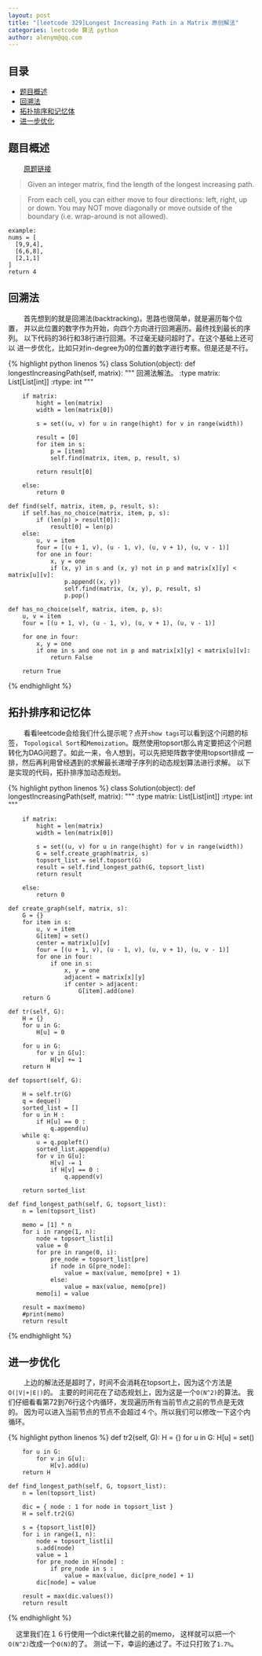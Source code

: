 ```yaml
---
layout: post
title: "[leetcode 329]Longest Increasing Path in a Matrix 原创解法"
categories: leetcode 算法 python
author: alenym@qq.com
---
```

## 目录 ##

- [题目概述](#hh0) 
- [回溯法](#hh1) 
- [拓扑排序和记忆体](#hh2) 
- [进一步优化](#hh3) 

## <a name="hh0"></a> 题目概述 ##

&nbsp;
&nbsp;
&nbsp;
&nbsp;
[原题链接](https://leetcode.com/problems/longest-increasing-path-in-a-matrix/)

> Given an integer matrix, find the length of the longest increasing path.

> From each cell, you can either move to four directions: left, right, up or down. You may NOT move diagonally or move outside of the boundary (i.e. wrap-around is not allowed).
	
	example:
	nums = [
	  [9,9,4],
	  [6,6,8],
	  [2,1,1]
	]
	return 4

## <a name="hh1"></a> 回溯法 ##


&nbsp;
&nbsp;
&nbsp;
&nbsp;
首先想到的就是回溯法(backtracking)。思路也很简单，就是遍历每个位置，
并以此位置的数字作为开始，向四个方向进行回溯遍历。最终找到最长的序列。
以下代码的36行和38行进行回溯。不过毫无疑问超时了。在这个基础上还可以
进一步优化，比如只对in-degree为0的位置的数字进行考察。但是还是不行。

{% highlight python linenos %} 
class Solution(object):
    def longestIncreasingPath(self, matrix):
        """
        回溯法解法。
        :type matrix: List[List[int]]
        :rtype: int
        """

        if matrix:
            hight = len(matrix)
            width = len(matrix[0])

            s = set((u, v) for u in range(hight) for v in range(width))

            result = [0]
            for item in s:
                p = [item]
                self.find(matrix, item, p, result, s)

            return result[0]

        else:
            return 0

    def find(self, matrix, item, p, result, s):
        if self.has_no_choice(matrix, item, p, s):
            if (len(p) > result[0]):
                result[0] = len(p)
        else:
            u, v = item
            four = [(u + 1, v), (u - 1, v), (u, v + 1), (u, v - 1)]
            for one in four:
                x, y = one
                if (x, y) in s and (x, y) not in p and matrix[x][y] < matrix[u][v]:
                    p.append((x, y))
                    self.find(matrix, (x, y), p, result, s)
                    p.pop()

    def has_no_choice(self, matrix, item, p, s):
        u, v = item
        four = [(u + 1, v), (u - 1, v), (u, v + 1), (u, v - 1)]

        for one in four:
            x, y = one
            if one in s and one not in p and matrix[x][y] < matrix[u][v]:
                return False

        return True
{% endhighlight %}

## <a name="hh2"></a> 拓扑排序和记忆体 ##

&nbsp;
&nbsp;
&nbsp;
&nbsp;
看看leetcode会给我们什么提示呢？点开`show tags`可以看到这个问题的标签，
`Topological Sort`和`Memoization`。既然使用topsort那么肯定要把这个问题
转化为DAG问题了。如此一来，令人想到，可以先把矩阵数字使用topsort排成
一排，然后再利用曾经遇到的求解最长递增子序列的动态规划算法进行求解。
以下是实现的代码，拓扑排序加动态规划。


{% highlight python linenos %} 
class Solution(object):
    def longestIncreasingPath(self, matrix):
        """
        :type matrix: List[List[int]]
        :rtype: int
        """

        if matrix:
            hight = len(matrix)
            width = len(matrix[0])

            s = set((u, v) for u in range(hight) for v in range(width))
            G = self.create_graph(matrix, s)
            topsort_list = self.topsort(G)
            result = self.find_longest_path(G, topsort_list)
            return result

        else:
            return 0

    def create_graph(self, matrix, s):
        G = {}
        for item in s:
            u, v = item
            G[item] = set()
            center = matrix[u][v]
            four = [(u + 1, v), (u - 1, v), (u, v + 1), (u, v - 1)]
            for one in four:
                if one in s:
                    x, y = one
                    adjacent = matrix[x][y]
                    if center > adjacent:
                        G[item].add(one)
        return G

    def tr(self, G):
        H = {}
        for u in G:
            H[u] = 0

        for u in G:
            for v in G[u]:
                H[v] += 1
        return H

    def topsort(self, G):

        H = self.tr(G)
        q = deque()
        sorted_list = []
        for u in H :
            if H[u] == 0 :
                q.append(u)
        while q:
            u = q.popleft()
            sorted_list.append(u)
            for v in G[u]:
                H[v] -= 1
                if H[v] == 0 :
                    q.append(v)

        return sorted_list

    def find_longest_path(self, G, topsort_list):
        n = len(topsort_list)

        memo = [1] * n
        for i in range(1, n):
            node = topsort_list[i]
            value = 0
            for pre in range(0, i):
                pre_node = topsort_list[pre]
                if node in G[pre_node]:
                    value = max(value, memo[pre] + 1)
                else:
                    value = max(value, memo[pre])
            memo[i] = value

        result = max(memo)
        #print(memo)
        return result
{% endhighlight %}

## <a name="hh3"></a> 进一步优化 ##

&nbsp;
&nbsp;
&nbsp;
&nbsp;
上边的解法还是超时了，时间不会消耗在topsort上，因为这个方法是`O(|V|+|E|)`的。
主要的时间花在了动态规划上，因为这是一个`O(N^2)`的算法。
我们仔细看看第72到76行这个内循环，发现遍历所有当前节点之前的节点是无效的。
因为可以进入当前节点的节点不会超过４个。所以我们可以修改一下这个内循环。


{% highlight python linenos %} 
    def tr2(self, G):
        H = {}
        for u in G:
            H[u] = set()

        for u in G:
            for v in G[u]:
                H[v].add(u)
        return H

    def find_longest_path(self, G, topsort_list):
        n = len(topsort_list)

        dic = { node : 1 for node in topsort_list }
        H = self.tr2(G)

        s = {topsort_list[0]}
        for i in range(1, n):
            node = topsort_list[i]
            s.add(node)
            value = 1
            for pre_node in H[node] :
                if pre_node in s :
                    value = max(value, dic[pre_node] + 1)
            dic[node] = value

        result = max(dic.values())
        return result
{% endhighlight %}

&nbsp;&nbsp;&nbsp;&nbsp;这里我们在１６行使用一个dict来代替之前的memo，
这样就可以把一个`O(N^2)`改成一个`O(N)`的了。
测试一下，幸运的通过了。不过只打败了`1.7%`。



